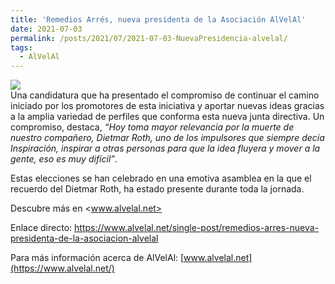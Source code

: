 ```yaml
---
title: 'Remedios Arrés, nueva presidenta de la Asociación AlVelAl'
date: 2021-07-03
permalink: /posts/2021/07/2021-07-03-NuevaPresidencia-alvelal/
tags:
  - AlVelAl
---
```


[![](https://amaurandi.github.io/files/nuevaPresidenciaAlvelal-20210703.webp)](https://www.alvelal.net/single-post/remedios-arres-nueva-presidenta-de-la-asociacion-alvelal) <br>  Una candidatura que ha presentado el compromiso de continuar el camino iniciado por los promotores de esta iniciativa y aportar nuevas ideas gracias a la amplia variedad de perfiles que conforma esta nueva junta directiva. Un compromiso, destaca, _“Hoy toma mayor relevancia por la muerte de nuestro compañero, Dietmar Roth, uno de los impulsores que siempre decía Inspiración, inspirar a otras personas para que la idea fluyera y mover a la gente, eso es muy difícil”_.

Estas elecciones se han celebrado en una emotiva asamblea en la que el recuerdo del Dietmar Roth, ha estado presente durante toda la jornada.

Descubre más en <www.alvelal.net>

Enlace directo: <https://www.alvelal.net/single-post/remedios-arres-nueva-presidenta-de-la-asociacion-alvelal>


Para más información acerca de AlVelAl:  [www.alvelal.net](https://www.alvelal.net/)
